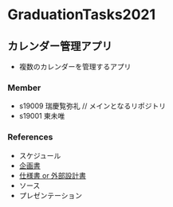 # GraduationTasks2021

## カレンダー管理アプリ

* 複数のカレンダーを管理するアプリ

### Member 

- s19009 瑞慶覧弥礼 // メインとなるリポジトリ
- s19001 東未唯

### References

- スケジュール
- [企画書](https://docs.google.com/document/d/1LFa_Ux8PbEcI2raAzAoMy6upnTCqoVh2wW3cfRVHxpQ/edit)
- [仕様書 or 外部設計書](https://docs.google.com/spreadsheets/d/1EUaRgVaM1-wiPhoYavt4qf4v3g0KY_t42QXEQMq_Bk8/edit#gid=0)
- ソース
- プレゼンテーション
